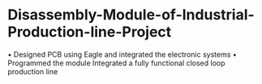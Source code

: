 # Disassembly-Module-of-Industrial-Production-line-Project
• Designed PCB using Eagle and integrated the electronic systems • Programmed the module Integrated a fully functional closed loop production line
